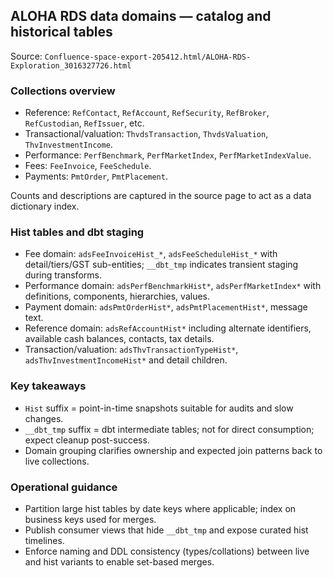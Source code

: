## ALOHA RDS data domains — catalog and historical tables

Source: `Confluence-space-export-205412.html/ALOHA-RDS-Exploration_3016327726.html`

### Collections overview
- Reference: `RefContact`, `RefAccount`, `RefSecurity`, `RefBroker`, `RefCustodian`, `RefIssuer`, etc.
- Transactional/valuation: `ThvdsTransaction`, `ThvdsValuation`, `ThvInvestmentIncome`.
- Performance: `PerfBenchmark`, `PerfMarketIndex`, `PerfMarketIndexValue`.
- Fees: `FeeInvoice`, `FeeSchedule`.
- Payments: `PmtOrder`, `PmtPlacement`.

Counts and descriptions are captured in the source page to act as a data dictionary index.

### Hist tables and dbt staging
- Fee domain: `adsFeeInvoiceHist_*`, `adsFeeScheduleHist_*` with detail/tiers/GST sub-entities; `__dbt_tmp` indicates transient staging during transforms.
- Performance domain: `adsPerfBenchmarkHist*`, `adsPerfMarketIndex*` with definitions, components, hierarchies, values.
- Payment domain: `adsPmtOrderHist*`, `adsPmtPlacementHist*`, message text.
- Reference domain: `adsRefAccountHist*` including alternate identifiers, available cash balances, contacts, tax details.
- Transaction/valuation: `adsThvTransactionTypeHist*`, `adsThvInvestmentIncomeHist*` and detail children.

### Key takeaways
- `Hist` suffix = point-in-time snapshots suitable for audits and slow changes.
- `__dbt_tmp` suffix = dbt intermediate tables; not for direct consumption; expect cleanup post-success.
- Domain grouping clarifies ownership and expected join patterns back to live collections.

### Operational guidance
- Partition large hist tables by date keys where applicable; index on business keys used for merges.
- Publish consumer views that hide `__dbt_tmp` and expose curated hist timelines.
- Enforce naming and DDL consistency (types/collations) between live and hist variants to enable set-based merges.

